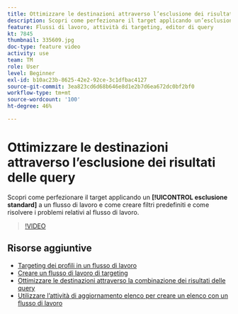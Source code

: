 ```yaml
---
title: Ottimizzare le destinazioni attraverso l’esclusione dei risultati delle query
description: Scopri come perfezionare il target applicando un’esclusione standard a un flusso di lavoro e come creare filtri predefiniti e come risolvere i problemi relativi al flusso di lavoro.
feature: Flussi di lavoro, attività di targeting, editor di query
kt: 7845
thumbnail: 335609.jpg
doc-type: feature video
activity: use
team: TM
role: User
level: Beginner
exl-id: b10ac23b-8625-42e2-92ce-3c1dfbac4127
source-git-commit: 3ea823cd6d68b646e8d1e2b7d6ea672dc0bf2bf0
workflow-type: tm+mt
source-wordcount: '100'
ht-degree: 46%

---
```


# Ottimizzare le destinazioni attraverso l’esclusione dei risultati delle query

Scopri come perfezionare il target applicando un **[!UICONTROL esclusione standard]** a un flusso di lavoro e come creare filtri predefiniti e come risolvere i problemi relativi al flusso di lavoro.

>[!VIDEO](https://video.tv.adobe.com/v/335609?quality=12)

## Risorse aggiuntive

* [Targeting dei profili in un flusso di lavoro](/help/profile-management/target-profiles-in-a-workflow.md)
* [Creare un flusso di lavoro di targeting](/help/process-management/create-a-targeting-workflow.md)
* [Ottimizzare le destinazioni attraverso la combinazione dei risultati delle query](/help/process-management/refine-targets-by-combining-query-results.md)
* [Utilizzare l’attività di aggiornamento elenco per creare un elenco con un flusso di lavoro](/help/process-management/use-the-update-list-activity.md)
